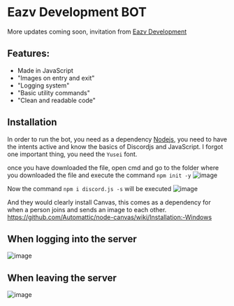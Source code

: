 # Eazv Development BOT
More updates coming soon, invitation from [Eazv Development](discord.gg/TxT6zsJCa2)

## Features:
- Made in JavaScript
- "Images on entry and exit"
- "Logging system"
- "Basic utility commands"
- "Clean and readable code"

## Installation
In order to run the bot, you need as a dependency [Nodejs](https://nodejs.org), you need to have the intents active and know the basics of Discordjs and JavaScript.
I forgot one important thing, you need the ``Yusei`` font.

once you have downloaded the file, open cmd and go to the folder where you downloaded the file and execute the command ``npm init -y``
![image](https://user-images.githubusercontent.com/67561225/116966472-e058d000-ac75-11eb-9b49-c1d14746a148.png)

Now the command ``npm i discord.js -s`` will be executed
![image](https://user-images.githubusercontent.com/67561225/116966611-375ea500-ac76-11eb-87d6-8dcda5a3de45.png)

And they would clearly install Canvas, this comes as a dependency for when a person joins and sends an image to each other. https://github.com/Automattic/node-canvas/wiki/Installation:-Windows

## When logging into the server
![image](https://user-images.githubusercontent.com/67561225/116967138-4560f580-ac77-11eb-93dc-c53f242bc042.png)

## When leaving the server
![image](https://user-images.githubusercontent.com/67561225/116967215-6cb7c280-ac77-11eb-88d3-379868747cf9.png)
